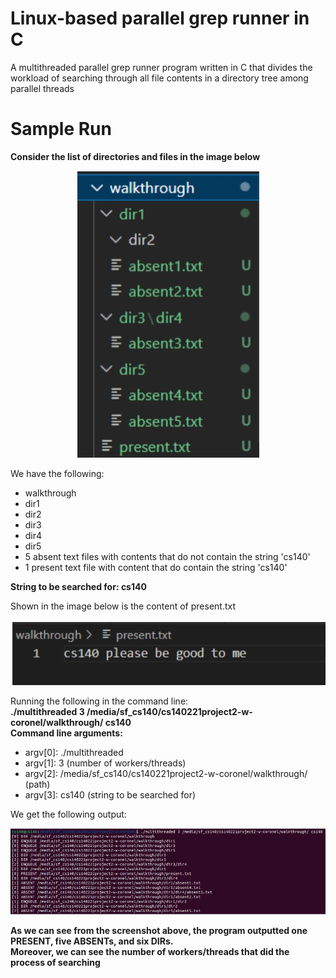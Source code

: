 # Linux-based parallel grep runner in C

A multithreaded parallel grep runner program written in C that divides the workload of searching through all file contents in a directory
tree among parallel threads  

# Sample Run 

<b> Consider the list of directories and files in the image below </b>  

<p align="center">
    <img src="screenshots/directory.jpeg" alt="directory" />
</p> 

We have the following: 
<ul>
    <li> walkthrough</li>
    <li> dir1</li>
    <li> dir2 </li>
    <li> dir3 </li>
    <li> dir4 </li>
    <li> dir5 </li>
    <li> 5 absent text files with contents that do not contain the string 'cs140' </li>
    <li> 1 present text file with content that do contain the string 'cs140' </li>
</ul>  
<b> String to be searched for: cs140 </b>  

Shown in the image below is the content of present.txt  
<p align="center">
    <img src="screenshots/present.png" alt="present">
</p>
  
Running the following in the command line:  
<b> ./multithreaded 3 /media/sf_cs140/cs140221project2-w-coronel/walkthrough/ cs140 </b>  
<b> Command line arguments: </b>  
<ul>
    <li> argv[0]: ./multithreaded </li>
    <li> argv[1]: 3 (number of workers/threads)</li>
    <li> argv[2]: /media/sf_cs140/cs140221project2-w-coronel/walkthrough/ (path)</li>
    <li> argv[3]: cs140 (string to be searched for)</li>
</ul>
  
We get the following output:  
<p align="center">
    <img src="screenshots/result.png" alt="present">
</p>  

**As we can see from the screenshot above, the program outputted one PRESENT, five ABSENTs, and six DIRs.**  
**Moreover, we can see the number of workers/threads that did the process of searching**




